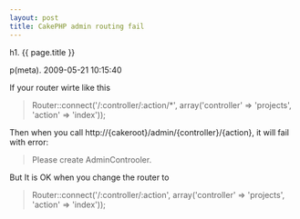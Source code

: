 ```yaml
---
layout: post
title: CakePHP admin routing fail
---
```


h1. {{ page.title }} 

p(meta). 2009-05-21 10:15:40

If your router wirte like this
<blockquote>Router::connect('/:controller/:action/*', array('controller' =&gt; 'projects', 'action' =&gt; 'index'));</blockquote>
Then when you call http://{cakeroot}/admin/{controller}/{action}, it will fail with error:
<blockquote>Please create AdminControoler.</blockquote>
But It is OK when you change the router to
<blockquote>Router::connect('/:controller/:action', array('controller' =&gt; 'projects', 'action' =&gt; 'index'));</blockquote>